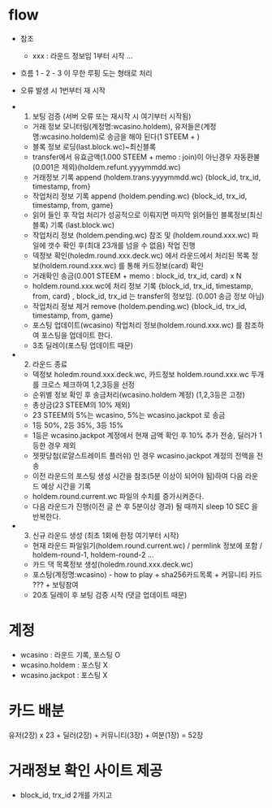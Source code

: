 # flow

* 참조

    - xxx : 라운드 정보임 1부터 시작 ...

* 흐름 1 - 2 - 3 이 무한 루핑 도는 형태로 처리
* 오류 발생 시 1번부터 재 시작 

* 1. 보팅 검증 (서버 오류 또는 재시작 시 여기부터 시작됨)

    - 거래 정보 모니터링(계정명:wcasino.holdem), 유저들은(계정명:wcasino.holdem)로 송금을 해야 된다(1 STEEM + )
    - 블록 정보 로딩(last.block.wc)~최신블록
    - transfer에서 유효금액(1.000 STEEM + memo : join)이 아닌경우 자동환불 (0.001은 제외)(holdem.refunt.yyyymmdd.wc)
    - 거래정보 기록 append (holdem.trans.yyyymmdd.wc) {block_id, trx_id, timestamp, from}
    - 작업처리 정보 기록 append (holdem.pending.wc) {block_id, trx_id, timestamp, from, game}
    - 읽어 들인 후 작업 처리가 성공적으로 이뤄지면 마지막 읽어들인 블록정보(최신블록) 기록 (last.block.wc)
    - 작업처리 정보 (holdem.pending.wc) 참조 및 (holdem.round.xxx.wc) 파일에 갯수 확인 후(최대 23개를 넘을 수 없음) 작업 진행
    - 덱정보 확인(holedm.round.xxx.deck.wc) 에서 라운드에서 처리된 목록 정보(holdem.round.xxx.wc) 를 통해 카드정보(card) 확인 
    - 거래확인 송금(0.001 STEEM + memo : block_id, trx_id, card) x N
    - holdem.round.xxx.wc에 처리 정보 기록 {block_id, trx_id, timestamp, from, card} , block_id, trx_id 는 transfer의 정보임. (0.001 송금 정보 아님)
    - 작업처리 정보 제거 remove (holdem.pending.wc) {block_id, trx_id, timestamp, from, game}
    - 포스팅 업데이트(wcasino) 작업처리 정보(holdem.round.xxx.wc) 를 참조하여 포스팅을 업데이트 한다. 
    - 3초 딜레이(포스팅 업데이트 때문)

* 2. 라운드 종료

    - 덱정보 holedm.round.xxx.deck.wc, 카드정보 holdem.round.xxx.wc 두개를 크로스 체크하여 1,2,3등을 선정
    - 순위별 정보 확인 후 송금처리(wcasino.holdem 계정) (1,2,3등은 고정)
    - 총상금(23 STEEM의 10% 제외)
    - 23 STEEM의 5%는 wcasino, 5%는 wcasino.jackpot 로 송금
    - 1등 50%, 2등 35%, 3등 15%
    - 1등은 wcasino.jackpot 계정에서 현재 금액 확인 후 10% 추가 전송, 딜러가 1등한 경우 제외
    - 젯팟당첨(로얄스트레이트 플러쉬) 인 경우 wcasino.jackpot 계정의 전액을 전송
    - 이전 라운드의 포스팅 생성 시간을 참조(5분 이상이 되어야 됨)하여 다음 라운드 예상 시간을 기록
    - holdem.round.current.wc 파일의 수치를 증가시켜준다.
    - 다음 라운드가 진행(이전 글 쓴 후 5분이상 경과) 될 때까지 sleep 10 SEC 을 반복한다.

* 3. 신규 라운드 생성 (최초 1회에 한정 여기부터 시작)

    - 현재 라운드 파일읽기(holdem.round.current.wc) / permlink 정보에 포함 / holdem-round-1, holdem-round-2 ...
    - 카드 댁 목록정보 생성(holedm.round.xxx.deck.wc)
    - 포스팅(계정명:wcasino) - how to play + sha256카드목록 + 커뮤니티 카드 ??? + 보팅참여
    - 20초 딜레이 후 보팅 검증 시작 (댓글 업데이트 때문)

# 계정

* wcasino : 라운드 기록, 포스팅 O
* wcasino.holdem : 포스팅 X
* wcasino.jackpot : 포스팅 X

# 카드 배분

유저(2장) x 23 + 딜러(2장) + 커뮤니티(3장) + 여분(1장) = 52장

# 거래정보 확인 사이트 제공

* block_id, trx_id 2개를 가지고
